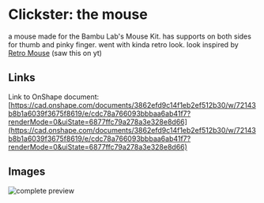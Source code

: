 # Clickster: the mouse
a mouse made for the Bambu Lab's Mouse Kit. has supports on both sides for thumb and pinky finger. went with kinda retro look.
look inspired by [Retro Mouse](https://makerworld.com/en/models/490866-retro-mouse-with-hot-swappable-switches?from=search#profileId-404345) (saw this on yt)

## Links
Link to OnShape document: [https://cad.onshape.com/documents/3862efd9c14f1eb2ef512b30/w/72143b8b1a6039f3675f8619/e/cdc78a766093bbbaa6ab41f7?renderMode=0&uiState=6877ffc79a278a3e328e8d66](https://cad.onshape.com/documents/3862efd9c14f1eb2ef512b30/w/72143b8b1a6039f3675f8619/e/cdc78a766093bbbaa6ab41f7?renderMode=0&uiState=6877ffc79a278a3e328e8d66)



## Images
![complete preview](g)


